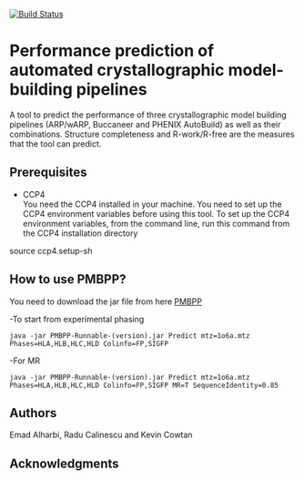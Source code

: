 [![Build Status](https://travis-ci.com/E-Alharbi/ProteinModelBuildingPipelinePredictor.svg?token=z92wc12inrqPgG6Faxv2&branch=master)](https://travis-ci.com/E-Alharbi/ProteinModelBuildingPipelinePredictor)

# Performance prediction of automated crystallographic model-building pipelines

A tool to predict the performance of three crystallographic model building pipelines (ARP/wARP, Buccaneer and  PHENIX AutoBuild) as well as their combinations. Structure completeness and R-work/R-free are the measures that the tool can predict.       



## Prerequisites

- CCP4 <br />
You need the CCP4 installed in your machine. You need to set up the CCP4 environment variables before using this tool. To set up the CCP4 environment variables, from the command line, run this command from the CCP4 installation directory 

source ccp4.setup-sh   


## How to use PMBPP? 

You need to download the jar file from here <a href="https://github.com/E-Alharbi/ProteinModelBuildingPipelinePredictor/releases"> PMBPP </a> 

-To start from experimental phasing <br />
```
java -jar PMBPP-Runnable-(version).jar Predict mtz=1o6a.mtz Phases=HLA,HLB,HLC,HLD Colinfo=FP,SIGFP
```
-For MR <br />
```
java -jar PMBPP-Runnable-(version).jar Predict mtz=1o6a.mtz Phases=HLA,HLB,HLC,HLD Colinfo=FP,SIGFP MR=T SequenceIdentity=0.85
```


## Authors

Emad Alharbi, Radu Calinescu and Kevin Cowtan



## Acknowledgments

